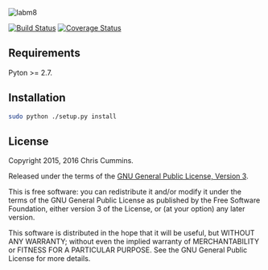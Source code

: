 ![labm8](https://raw.github.com/ChrisCummins/labm8/master/docs/logo.jpg)

[![Build Status](https://travis-ci.org/ChrisCummins/labm8.svg?branch=master)](https://travis-ci.org/ChrisCummins/labm8) [![Coverage Status](https://coveralls.io/repos/github/ChrisCummins/labm8/badge.svg?branch=master)](https://coveralls.io/github/ChrisCummins/labm8?branch=master)

## Requirements

Pyton >= 2.7.


## Installation

```sh
sudo python ./setup.py install
```


## License

Copyright 2015, 2016 Chris Cummins.

Released under the terms of the
[GNU General Public License, Version 3](http://www.gnu.org/copyleft/gpl.html).

This is free software: you can redistribute it and/or modify it under the
terms of the GNU General Public License as published by the Free Software
Foundation, either version 3 of the License, or (at your option) any later
version.

This software is distributed in the hope that it will be useful, but WITHOUT
ANY WARRANTY; without even the implied warranty of MERCHANTABILITY or FITNESS
FOR A PARTICULAR PURPOSE. See the GNU General Public License for more details.
